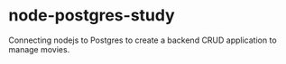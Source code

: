 # node-postgres-study
Connecting nodejs to Postgres to create a backend CRUD application to manage movies.
